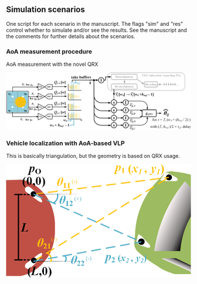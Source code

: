 ## Simulation scenarios

One script for each scenario in the manuscript. The flags "sim" and "res" control whether to simulate and/or see the results. See the manuscript and the comments for further details about the scenarios.

### AoA measurement procedure

AoA measurement with the novel QRX

<img src="../99_doc/qrx_algo.png" alt="Drawing"/>

### Vehicle localization with AoA-based VLP

This is basically triangulation, but the geometry is based on QRX usage.

<img src="../99_doc/algo_aoa.png" alt="Drawing"/>

